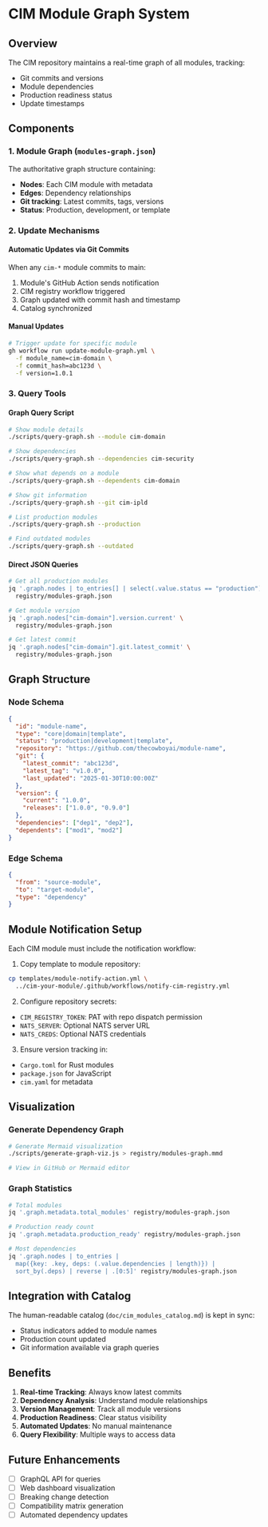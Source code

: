 # CIM Module Graph System

## Overview

The CIM repository maintains a real-time graph of all modules, tracking:
- Git commits and versions
- Module dependencies
- Production readiness status
- Update timestamps

## Components

### 1. Module Graph (`modules-graph.json`)
The authoritative graph structure containing:
- **Nodes**: Each CIM module with metadata
- **Edges**: Dependency relationships
- **Git tracking**: Latest commits, tags, versions
- **Status**: Production, development, or template

### 2. Update Mechanisms

#### Automatic Updates via Git Commits
When any `cim-*` module commits to main:
1. Module's GitHub Action sends notification
2. CIM registry workflow triggered
3. Graph updated with commit hash and timestamp
4. Catalog synchronized

#### Manual Updates
```bash
# Trigger update for specific module
gh workflow run update-module-graph.yml \
  -f module_name=cim-domain \
  -f commit_hash=abc123d \
  -f version=1.0.1
```

### 3. Query Tools

#### Graph Query Script
```bash
# Show module details
./scripts/query-graph.sh --module cim-domain

# Show dependencies
./scripts/query-graph.sh --dependencies cim-security

# Show what depends on a module
./scripts/query-graph.sh --dependents cim-domain

# Show git information
./scripts/query-graph.sh --git cim-ipld

# List production modules
./scripts/query-graph.sh --production

# Find outdated modules
./scripts/query-graph.sh --outdated
```

#### Direct JSON Queries
```bash
# Get all production modules
jq '.graph.nodes | to_entries[] | select(.value.status == "production") | .key' \
  registry/modules-graph.json

# Get module version
jq '.graph.nodes["cim-domain"].version.current' \
  registry/modules-graph.json

# Get latest commit
jq '.graph.nodes["cim-domain"].git.latest_commit' \
  registry/modules-graph.json
```

## Graph Structure

### Node Schema
```json
{
  "id": "module-name",
  "type": "core|domain|template",
  "status": "production|development|template",
  "repository": "https://github.com/thecowboyai/module-name",
  "git": {
    "latest_commit": "abc123d",
    "latest_tag": "v1.0.0",
    "last_updated": "2025-01-30T10:00:00Z"
  },
  "version": {
    "current": "1.0.0",
    "releases": ["1.0.0", "0.9.0"]
  },
  "dependencies": ["dep1", "dep2"],
  "dependents": ["mod1", "mod2"]
}
```

### Edge Schema
```json
{
  "from": "source-module",
  "to": "target-module",
  "type": "dependency"
}
```

## Module Notification Setup

Each CIM module must include the notification workflow:

1. Copy template to module repository:
```bash
cp templates/module-notify-action.yml \
  ../cim-your-module/.github/workflows/notify-cim-registry.yml
```

2. Configure repository secrets:
- `CIM_REGISTRY_TOKEN`: PAT with repo dispatch permission
- `NATS_SERVER`: Optional NATS server URL
- `NATS_CREDS`: Optional NATS credentials

3. Ensure version tracking in:
- `Cargo.toml` for Rust modules
- `package.json` for JavaScript
- `cim.yaml` for metadata

## Visualization

### Generate Dependency Graph
```bash
# Generate Mermaid visualization
./scripts/generate-graph-viz.js > registry/modules-graph.mmd

# View in GitHub or Mermaid editor
```

### Graph Statistics
```bash
# Total modules
jq '.graph.metadata.total_modules' registry/modules-graph.json

# Production ready count
jq '.graph.metadata.production_ready' registry/modules-graph.json

# Most dependencies
jq '.graph.nodes | to_entries | 
  map({key: .key, deps: (.value.dependencies | length)}) | 
  sort_by(.deps) | reverse | .[0:5]' registry/modules-graph.json
```

## Integration with Catalog

The human-readable catalog (`doc/cim_modules_catalog.md`) is kept in sync:
- Status indicators added to module names
- Production count updated
- Git information available via graph queries

## Benefits

1. **Real-time Tracking**: Always know latest commits
2. **Dependency Analysis**: Understand module relationships
3. **Version Management**: Track all module versions
4. **Production Readiness**: Clear status visibility
5. **Automated Updates**: No manual maintenance
6. **Query Flexibility**: Multiple ways to access data

## Future Enhancements

- [ ] GraphQL API for queries
- [ ] Web dashboard visualization
- [ ] Breaking change detection
- [ ] Compatibility matrix generation
- [ ] Automated dependency updates